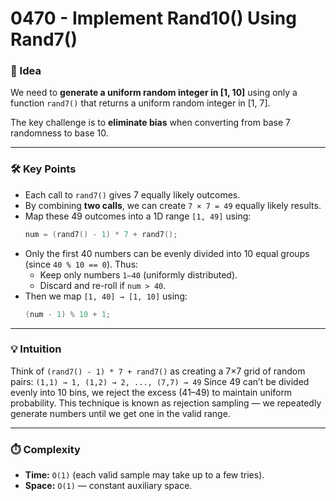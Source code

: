 # 0470 - Implement Rand10() Using Rand7()

### 🧠 Idea
We need to **generate a uniform random integer in [1, 10]** using only a function `rand7()` that returns a uniform random integer in [1, 7].

The key challenge is to **eliminate bias** when converting from base 7 randomness to base 10.

---

### 🛠️ Key Points
- Each call to `rand7()` gives 7 equally likely outcomes.  
- By combining **two calls**, we can create `7 × 7 = 49` equally likely results.  
- Map these 49 outcomes into a 1D range `[1, 49]` using:  
  ```cpp
  num = (rand7() - 1) * 7 + rand7();
  ```
- Only the first 40 numbers can be evenly divided into 10 equal groups (since `40 % 10 == 0`). Thus:
  - Keep only numbers `1–40` (uniformly distributed).
  - Discard and re-roll if `num > 40`.
- Then we map `[1, 40] → [1, 10]` using:
  ```cpp
  (num - 1) % 10 + 1;
  ```

---

### 💡 Intuition
Think of `(rand7() - 1) * 7 + rand7()` as creating a 7×7 grid of random pairs:
  `(1,1) → 1, (1,2) → 2, ..., (7,7) → 49`
Since 49 can’t be divided evenly into 10 bins, we reject the excess (41–49) to maintain uniform probability.
This technique is known as rejection sampling — we repeatedly generate numbers until we get one in the valid range.

---

### ⏱️ Complexity
- **Time:** `O(1)` (each valid sample may take up to a few tries).
- **Space:** `O(1)` — constant auxiliary space.
